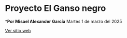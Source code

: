# Proyecto El Ganso negro
***Por Misael Alexander García**
Martes 1 de marzo del 2025

<a href="https://misael148.github.io/01.inicio/" target="_blank">Ver sitio web</a>